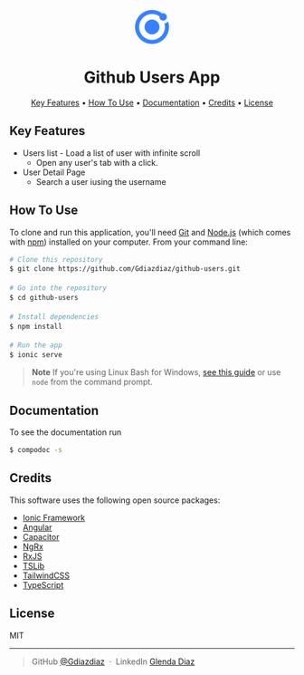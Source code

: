 
<p align="center">
  <a href="#">
    <img alt="Ionic" src="https://github.com/ionic-team/ionic-framework/blob/main/.github/assets/logo.png?raw=true" width="60" />
  </a>
</p>

<h1 align="center">
  Github Users App
</h1>

<p align="center">
  <a href="#key-features">Key Features</a> •
  <a href="#how-to-use">How To Use</a> •
  <a href="#documentation">Documentation</a> •
  <a href="#credits">Credits</a> •
  <a href="#license">License</a>
</p>

## Key Features

* Users list - Load a list of user with infinite scroll
  - Open any user's tab with a click.
* User Detail Page
  - Search a user iusing the username

## How To Use

To clone and run this application, you'll need [Git](https://git-scm.com) and [Node.js](https://nodejs.org/en/download/) (which comes with [npm](http://npmjs.com)) installed on your computer. From your command line:

```bash
# Clone this repository
$ git clone https://github.com/Gdiazdiaz/github-users.git

# Go into the repository
$ cd github-users

# Install dependencies
$ npm install

# Run the app
$ ionic serve
```

> **Note**
> If you're using Linux Bash for Windows, [see this guide](https://www.howtogeek.com/261575/how-to-run-graphical-linux-desktop-applications-from-windows-10s-bash-shell/) or use `node` from the command prompt.

## Documentation

To see the documentation run

```bash
$ compodoc -s
```

## Credits

This software uses the following open source packages:

- [Ionic Framework](https://ionicframework.com/)
- [Angular](https://angular.io/)
- [Capacitor](https://capacitorjs.com/)
- [NgRx](https://ngrx.io/)
- [RxJS](https://rxjs.dev/)
- [TSLib](https://www.npmjs.com/package/tslib)
- [TailwindCSS](https://tailwindcss.com/)
- [TypeScript](https://www.typescriptlang.org/)


## License

MIT

---

> GitHub [@Gdiazdiaz](https://github.com/Gdiazdiaz) &nbsp;&middot;&nbsp;
> LinkedIn [Glenda Diaz](https://www.linkedin.com/in/glendadiazz/)

